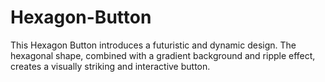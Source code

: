# Hexagon-Button
This Hexagon Button introduces a futuristic and dynamic design. The hexagonal shape, combined with a gradient background and ripple effect, creates a visually striking and interactive button.
